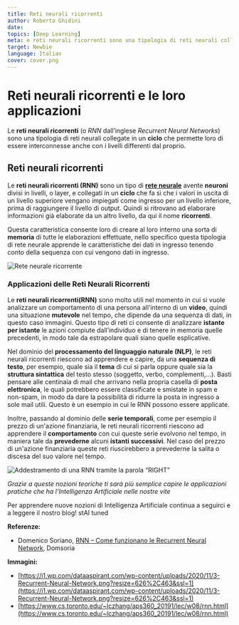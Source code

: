 ```yaml
---
title: Reti neurali ricorrenti
author: Roberta Ghidini
date: 
topics: [Deep Learning]
meta: e reti neurali ricorrenti sono una tipologia di reti neurali collegate in un ciclo che permette un'interconnessione tra i differenti livelli.
target: Newbie
language: Italian
cover: cover.png
---
```


# Reti neurali ricorrenti e le loro applicazioni

Le **reti neurali ricorrenti** (o *RNN* dall’inglese *Recurrent Neural Networks*) sono una tipologia di reti neurali collegate in un **ciclo** che permette loro di essere interconnesse anche con i livelli differenti dal proprio.

## **Reti neurali ricorrenti**

Le **reti neurali ricorrenti (RNN)** sono un tipo di **[rete neurale](./../cosa-sono-le-reti-neurali-artificiali/Cosa%20sono%20le%20reti%20neurali%20artificiali.md)** avente **neuroni** divisi in livelli, o layer, e collegati in un **ciclo** che fa sì che i valori in uscita di un livello superiore vengano impiegati come ingresso per un livello inferiore, prima di raggiungere il livello di output. Quindi si ritrovano ad elaborare informazioni già elaborate da un altro livello, da qui il nome **ricorrenti**.

Questa caratteristica consente loro di creare al loro interno una sorta di **memoria** di tutte le elaborazioni effettuate, nello specifico questa tipologia di rete neurale apprende le caratteristiche dei dati in ingresso tenendo conto della sequenza con cui vengono dati in ingresso.

![Rete neurale ricorrente](https://i1.wp.com/dataaspirant.com/wp-content/uploads/2020/11/3-Recurrent-Neural-Network.png?resize=626%2C463&ssl=1)


### **Applicazioni delle Reti Neurali Ricorrenti**

Le **reti neurali ricorrenti(RNN)** sono molto utili nel momento in cui si vuole analizzare un comportamento di una persona all’interno di un **video**, quindi una situazione **mutevole** nel tempo, che dipende da una sequenza di dati, in questo caso immagini. Questo tipo di reti ci consente di analizzare **istante per istante** le azioni compiute dall’individuo e di tenere in memoria quelle precedenti, in modo tale da estrapolare quali siano quelle esplicative.

Nel dominio del **processamento del linguaggio naturale (NLP)**, le reti neurali ricorrenti riescono ad apprendere e capire, da una **sequenza di testo**, per esempio, quale sia il **tema** di cui si parla oppure quale sia la **struttura sintattica** del testo stesso (soggetto, verbo, complementi,…). Basti pensare alle centinaia di mail che arrivano nella propria casella di **posta elettronica**, le quali potrebbero essere classificate e smistate in spam e non-spam, in modo da dare la possibilità di ridurre la posta in ingresso a sole mail utili. Questo è un esempio in cui le RNN possono essere applicate.

Inoltre, passando al dominio delle **serie temporali**, come per esempio il prezzo di un'azione finanziaria, le reti neurali ricorrenti riescono ad apprendere il **comportamento** con cui queste serie evolvono nel tempo, in maniera tale da **prevederne** alcuni **istanti successivi**. Nel caso del prezzo di un'azione finanziaria queste reti riuscirebbero a prevederne la salita o discesa del suo valore nel tempo.


![Addestramento di una RNN tramite la parola “RIGHT”](./Untitled.png)


*Grazie a queste nozioni teoriche ti sarà più semplice capire le applicazioni pratiche che ha l’Intelligenza Artificiale nelle nostre vite*

Per apprendere nuove nozioni di Intelligenza Artificiale continua a seguirci e a leggere il nostro blog! stAI tuned 

**Referenze:** 

- Domenico Soriano, [RNN – Come funzionano le Recurrent Neural Network](https://www.domsoria.com/), Domsoria

**Immagini:**

- [https://i1.wp.com/dataaspirant.com/wp-content/uploads/2020/11/3-Recurrent-Neural-Network.png?resize=626%2C463&ssl=1](https://i1.wp.com/dataaspirant.com/wp-content/uploads/2020/11/3-Recurrent-Neural-Network.png?resize=626%2C463&ssl=1)
- [https://www.cs.toronto.edu/~lczhang/aps360_20191/lec/w08/rnn.html](https://www.cs.toronto.edu/~lczhang/aps360_20191/lec/w08/rnn.html)